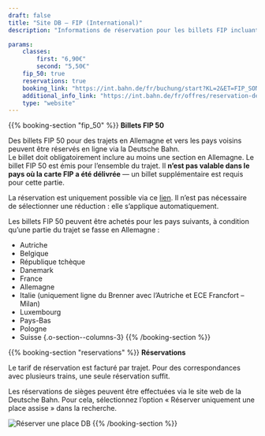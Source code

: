 ```yaml
---
draft: false
title: "Site DB – FIP (International)"
description: "Informations de réservation pour les billets FIP incluant une section en Allemagne."

params:
    classes:
        first: "6,90€"
        second: "5,50€"
    fip_50: true
    reservations: true
    booking_link: "https://int.bahn.de/fr/buchung/start?KL=2&ET=FIP_SONSTIGE"
    additional_info_link: "https://int.bahn.de/fr/offres/reservation-de-places-assises"
    type: "website"
---
```


{{% booking-section "fip_50" %}}
**Billets FIP 50**

Des billets FIP 50 pour des trajets en Allemagne et vers les pays voisins peuvent être réservés en ligne via la Deutsche Bahn. \
Le billet doit obligatoirement inclure au moins une section en Allemagne. Le billet FIP 50 est émis pour l’ensemble du trajet. Il **n’est pas valable dans le pays où la carte FIP a été délivrée** — un billet supplémentaire est requis pour cette partie.

La réservation est uniquement possible via ce [lien](https://www.bahn.de/buchung/start?KL=2&ET=FIP_SONSTIGE). Il n’est pas nécessaire de sélectionner une réduction : elle s’applique automatiquement.

Les billets FIP 50 peuvent être achetés pour les pays suivants, à condition qu’une partie du trajet se fasse en Allemagne :

- Autriche
- Belgique
- République tchèque
- Danemark
- France
- Allemagne
- Italie (uniquement ligne du Brenner avec l’Autriche et ECE Francfort – Milan)
- Luxembourg
- Pays-Bas
- Pologne
- Suisse
{.o-section--columns-3}
{{% /booking-section %}}

{{% booking-section "reservations" %}}
**Réservations**

Le tarif de réservation est facturé par trajet. Pour des correspondances avec plusieurs trains, une seule réservation suffit.

Les réservations de sièges peuvent être effectuées via le site web de la Deutsche Bahn. Pour cela, sélectionnez l’option « Réserver uniquement une place assise » dans la recherche.

![Réserver une place DB](db_reservation.webp)
{{% /booking-section %}}

